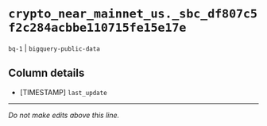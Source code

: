 # `crypto_near_mainnet_us._sbc_df807c5f2c284acbbe110715fe15e17e`
`bq-1` | `bigquery-public-data`

## Column details
* [TIMESTAMP] `last_update`

-------------------------------------------------------------------------------
*Do not make edits above this line.*
